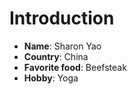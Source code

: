 # Introduction
* __Name__: Sharon Yao
* __Country__: China
* __Favorite food__: Beefsteak
* __Hobby__: Yoga
